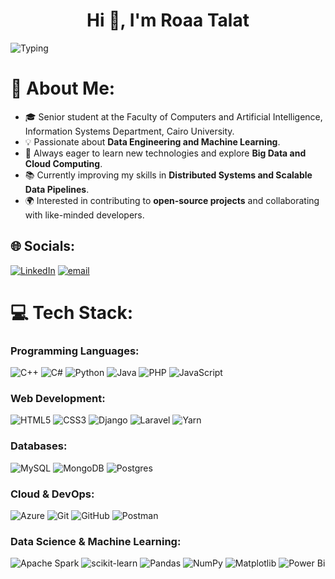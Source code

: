 <h1 align="center">Hi 👋, I'm Roaa Talat</h1>


![Typing](https://readme-typing-svg.herokuapp.com?font=Fira+Code&weight=600&size=25&duration=3000&pause=1000&color=F76C6C&center=true&vCenter=true&width=500&lines=Welcome+to+My+Tech+World!;Crafting+Data%2C+One+Query+at+a+Time!;Turning+Ideas+into+Data+Pipelines!)


# 💫 About Me:
- 🎓 Senior student at the Faculty of Computers and Artificial Intelligence, Information Systems Department, Cairo University.  
- 💡 Passionate about **Data Engineering and Machine Learning**.  
- 🚀 Always eager to learn new technologies and explore **Big Data and Cloud Computing**.  
- 📚 Currently improving my skills in **Distributed Systems and Scalable Data Pipelines**.  
- 🌍 Interested in contributing to **open-source projects** and collaborating with like-minded developers.  

## 🌐 Socials:
[![LinkedIn](https://img.shields.io/badge/LinkedIn-%230077B5.svg?logo=linkedin&logoColor=white)](https://linkedin.com/in/https://www.linkedin.com/in/roaa-talat/) [![email](https://img.shields.io/badge/Email-D14836?logo=gmail&logoColor=white)](mailto:roaatalat211@gmail.com) 

# 💻 Tech Stack:

### Programming Languages:
![C++](https://img.shields.io/badge/c++-%2300599C.svg?style=flat&logo=c%2B%2B&logoColor=white) 
![C#](https://img.shields.io/badge/c%23-%23239120.svg?style=flat&logo=csharp&logoColor=white) 
![Python](https://img.shields.io/badge/python-3670A0?style=flat&logo=python&logoColor=ffdd54) 
![Java](https://img.shields.io/badge/java-%23ED8B00.svg?style=flat&logo=openjdk&logoColor=white) 
![PHP](https://img.shields.io/badge/php-%23777BB4.svg?style=flat&logo=php&logoColor=white) 
![JavaScript](https://img.shields.io/badge/javascript-%23323330.svg?style=flat&logo=javascript&logoColor=%23F7DF1E)  

### Web Development:
![HTML5](https://img.shields.io/badge/html5-%23E34F26.svg?style=flat&logo=html5&logoColor=white) 
![CSS3](https://img.shields.io/badge/css3-%231572B6.svg?style=flat&logo=css3&logoColor=white) 
![Django](https://img.shields.io/badge/django-%23092E20.svg?style=flat&logo=django&logoColor=white) 
![Laravel](https://img.shields.io/badge/laravel-%23FF2D20.svg?style=flat&logo=laravel&logoColor=white) 
![Yarn](https://img.shields.io/badge/yarn-%232C8EBB.svg?style=flat&logo=yarn&logoColor=white)  

### Databases:
![MySQL](https://img.shields.io/badge/mysql-4479A1.svg?style=flat&logo=mysql&logoColor=white) 
![MongoDB](https://img.shields.io/badge/MongoDB-%234ea94b.svg?style=flat&logo=mongodb&logoColor=white) 
![Postgres](https://img.shields.io/badge/postgres-%23316192.svg?style=flat&logo=postgresql&logoColor=white)  

### Cloud & DevOps:
![Azure](https://img.shields.io/badge/azure-%230072C6.svg?style=flat&logo=microsoftazure&logoColor=white) 
![Git](https://img.shields.io/badge/git-%23F05033.svg?style=flat&logo=git&logoColor=white) 
![GitHub](https://img.shields.io/badge/github-%23121011.svg?style=flat&logo=github&logoColor=white) 
![Postman](https://img.shields.io/badge/Postman-FF6C37?style=flat&logo=postman&logoColor=white)  

### Data Science & Machine Learning:
![Apache Spark](https://img.shields.io/badge/Apache%20Spark-FDEE21?style=flat&logo=apachespark&logoColor=black) 
![scikit-learn](https://img.shields.io/badge/scikit--learn-%23F7931E.svg?style=flat&logo=scikit-learn&logoColor=white) 
![Pandas](https://img.shields.io/badge/pandas-%23150458.svg?style=flat&logo=pandas&logoColor=white) 
![NumPy](https://img.shields.io/badge/numpy-%23013243.svg?style=flat&logo=numpy&logoColor=white) 
![Matplotlib](https://img.shields.io/badge/Matplotlib-%23ffffff.svg?style=flat&logo=Matplotlib&logoColor=black) 
![Power Bi](https://img.shields.io/badge/power_bi-F2C811?style=flat&logo=powerbi&logoColor=black)  


<!-- Proudly created with GPRM ( https://gprm.itsvg.in ) -->
